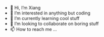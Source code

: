 - 👋 Hi, I’m Xiang
- 👀 I’m interested in anything but coding
- 🌱 I’m currently learning cool stuff
- 💞️ I’m looking to collaborate on boring stuff
- 📫 How to reach me ...

<!---
deepxiang/deepxiang is a ✨ special ✨ repository because its `README.md` (this file) appears on your GitHub profile.
You can click the Preview link to take a look at your changes.
--->
